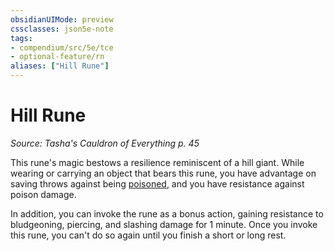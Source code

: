 ```yaml
---
obsidianUIMode: preview
cssclasses: json5e-note
tags:
- compendium/src/5e/tce
- optional-feature/rn
aliases: ["Hill Rune"]
---
```

# Hill Rune
*Source: Tasha's Cauldron of Everything p. 45* 

This rune's magic bestows a resilience reminiscent of a hill giant. While wearing or carrying an object that bears this rune, you have advantage on saving throws against being [poisoned](../../../Rules%20&%20Options/5e%20Rules/conditions.md##poisoned), and you have resistance against poison damage.

In addition, you can invoke the rune as a bonus action, gaining resistance to bludgeoning, piercing, and slashing damage for 1 minute. Once you invoke this rune, you can't do so again until you finish a short or long rest.